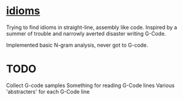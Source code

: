 # [idioms][]

Trying to find idioms in straight-line, assembly like code. Inspired
by a summer of trouble and narrowly averted disaster writing G-Code.

Implemented basic N-gram analysis, never got to G-code.

# TODO

Collect G-code samples
Something for reading G-Code lines
Various 'abstracters' for each G-Code line

[idioms]: https://github.com/mgree/idioms
